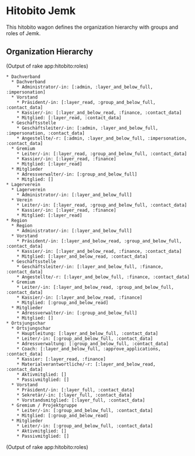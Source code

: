 # Hitobito Jemk

This hitobito wagon defines the organization hierarchy with groups and roles
of Jemk.


## Organization Hierarchy


(Output of rake app:hitobito:roles)

<!-- roles:start -->
    * Dachverband
      * Dachverband
        * Administrator/-in: [:admin, :layer_and_below_full, :impersonation]
      * Vorstand
        * Präsident/-in: [:layer_read, :group_and_below_full, :contact_data]
        * Kassier/-in: [:layer_and_below_read, :finance, :contact_data]
        * Mitglied: [:layer_read, :contact_data]
      * Geschäftsstelle
        * Geschäftsleiter/-in: [:admin, :layer_and_below_full, :impersonation, :contact_data]
        * Angestellte/-r: [:admin, :layer_and_below_full, :impersonation, :contact_data]
      * Gremium
        * Leiter/-in: [:layer_read, :group_and_below_full, :contact_data]
        * Kassier/-in: [:layer_read, :finance]
        * Mitglied: [:layer_read]
      * Mitglieder
        * Adressverwalter/-in: [:group_and_below_full]
        * Mitglied: []
    * Lagerverein
      * Lagerverein
        * Administrator/-in: [:layer_and_below_full]
      * Verein
        * Leiter/-in: [:layer_read, :group_and_below_full, :contact_data]
        * Kassier/-in: [:layer_read, :finance]
        * Mitglied: [:layer_read]
    * Region
      * Region
        * Administrator/-in: [:layer_and_below_full]
      * Vorstand
        * Präsident/-in: [:layer_and_below_read, :group_and_below_full, :contact_data]
        * Kassier/-in: [:layer_and_below_read, :finance, :contact_data]
        * Mitglied: [:layer_and_below_read, :contact_data]
      * Geschäftsstelle
        * Geschäftsleiter/-in: [:layer_and_below_full, :finance, :contact_data]
        * Angestellte/-r: [:layer_and_below_full, :finance, :contact_data]
      * Gremium
        * Leiter/-in: [:layer_and_below_read, :group_and_below_full, :contact_data]
        * Kassier/-in: [:layer_and_below_read, :finance]
        * Mitglied: [:group_and_below_read]
      * Mitglieder
        * Adressverwalter/-in: [:group_and_below_full]
        * Mitglied: []
    * Ortsjungschar
      * Ortsjungschar
        * Hauptleitung: [:layer_and_below_full, :contact_data]
        * Leiter/-in: [:group_and_below_full, :contact_data]
        * Adressverwaltung: [:group_and_below_full, :contact_data]
        * Coach: [:layer_and_below_full, :approve_applications, :contact_data]
        * Kassier: [:layer_read, :finance]
        * Materialverantwortliche/-r: [:layer_and_below_read, :contact_data]
        * Aktivmitglied: []
        * Passivmitglied: []
      * Vorstand
        * Präsident/-in: [:layer_full, :contact_data]
        * Sekretär/-in: [:layer_full, :contact_data]
        * Vorstandsmitglied: [:layer_full, :contact_data]
      * Gremium / Projektgruppe
        * Leiter/-in: [:group_and_below_full, :contact_data]
        * Mitglied: [:group_and_below_read]
      * Mitglieder
        * Leiter/-in: [:group_and_below_full, :contact_data]
        * Aktivmitglied: []
        * Passivmitglied: []

(Output of rake app:hitobito:roles)
<!-- roles:end -->
